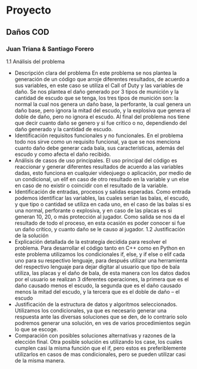 # Proyecto
## Daños COD
### Juan Triana & Santiago Forero
1.1 Análisis del problema
* Descripción clara del problema
En este problema se nos plantea la generación de un código que arroje diferentes resultados, de acuerdo a sus variables, en este caso se utiliza el Call of Duty y las variables de daño.
Se nos plantea el daño generado por 3 tipos de munición y la cantidad de escudo que se tenga, los tres tipos de munición son: la normal la cual nos genera un daño base, la perforante, la cual genera un daño base, pero ignora la mitad del escudo, y la explosiva que genera el doble de daño, pero no ignora el escudo.
Al final del problema nos tiene que decir cuanto daño se genero y si fue crítico o no, dependiendo del daño generado y la cantidad de escudo.
* Identificación requisitos funcionales y no funcionales.
En el problema todo nos sirve como un requisito funcional, ya que se nos menciona cuanto daño debe generar cada bala, sus características, además del escudo y como afecta el daño recibido.
* Análisis de casos de uso principales.
El uso principal del código es reaccionar y generar diferentes resultados de acuerdo a las variables dadas, esto funciona en cualquier videojuego o aplicación, por medio de un condicional, un elif en caso de otro resultado en la variable y un else en caso de no existir o coincidir con el resultado de la variable.
*  Identificación de entradas, procesos y salidas esperadas.
Como entrada podemos identificar las variables, las cuales serian las balas, el escudo, y que tipo o cantidad se utiliza en cada uno, en el caso de las balas si es una normal, perforante o explosiva, y en caso de las placas es si generan 10, 20, o más protección al jugador.
Como salida se nos da el resultado de todo el proceso, en esta ocasión es poder conocer si fue un daño crítico, y cuanto daño se le causo al jugador.
1.2 Justificación de la solución
*	Explicación detallada de la estrategia decidida para resolver el problema.
Para desarrollar el código tanto en C++  como en Python en este problema utilizamos los condicionales if, else, y if else o elif cada uno para su respectivo lenguaje, para después utilizar una herramienta del respectivo lenguaje para dejar digitar al usuario que tipo de bala utiliza, las placas y el daño de bala, de esta manera con los datos dados por el usuario se realizan 3 diferentes operaciones, la primera que es el daño causado menos el escudo, la segunda que es el daño causado menos la mitad del escudo, y la tercera que es el doble de daño – el escudo
*	Justificación de la estructura de datos y algoritmos seleccionados.
Utilizamos los condicionales, ya que es necesario generar una respuesta ante las diversas soluciones que se den, de lo contrario solo podremos generar una solución, en ves de varios procedimientos según lo que se escoge.
*	Comparación con posibles soluciones alternativas y razones de la elección final.
Otra posible solución es utilizando los case, los cuales cumplen casi la misma función que el if, pero estos es preferiblemente utilizarlos en casos de mas condicionales, pero se pueden utilizar casi de la misma manera.
